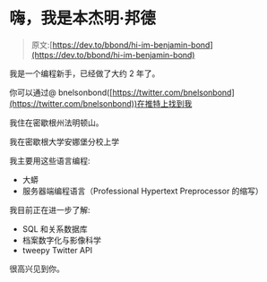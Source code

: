 # 嗨，我是本杰明·邦德

> 原文:[https://dev.to/bbond/hi-im-benjamin-bond](https://dev.to/bbond/hi-im-benjamin-bond)

我是一个编程新手，已经做了大约 2 年了。

你可以通过@ bnelsonbond([https://twitter.com/bnelsonbond](https://twitter.com/bnelsonbond))在推特上找到我

我住在密歇根州法明顿山。

我在密歇根大学安娜堡分校上学

我主要用这些语言编程:

*   大蟒
*   服务器端编程语言（Professional Hypertext Preprocessor 的缩写）

我目前正在进一步了解:

*   SQL 和关系数据库
*   档案数字化与影像科学
*   tweepy Twitter API

很高兴见到你。